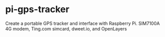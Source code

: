 # pi-gps-tracker
Create a portable GPS tracker and interface with Raspberry Pi. SIM7100A 4G modem, Ting.com simcard, dweet.io, and OpenLayers
